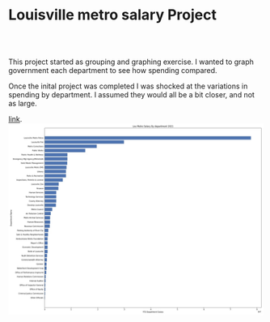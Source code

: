 <h1> Louisville metro salary Project </h1>
<br>
<br>
<p>This project started as grouping and graphing exercise. I wanted to graph government each department to see how spending compared. </p>
<p>Once the inital project was completed I was shocked at the variations in spending by department. I assumed they would all be a bit closer, and not as large.</p>
<a href="https://github.com/dmorton714/louisville_metro/blob/main/outputs/2021_plt.jpg">link</a>. 

<img alt="Image" title="icon" src="https://github.com/dmorton714/louisville_metro/blob/main/outputs/2021_plt.jpg" />